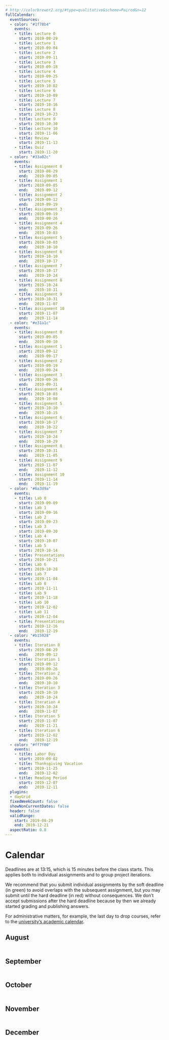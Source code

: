 ```yaml
---
# http://colorbrewer2.org/#type=qualitative&scheme=Paired&n=12
fullCalendar:
  eventSources:
  - color: "#1f78b4"
    events:
    - title: Lecture 0
      start: 2019-08-29
    - title: Lecture 1
      start: 2019-09-04
    - title: Lecture 2
      start: 2019-09-11
    - title: Lecture 3
      start: 2019-09-18
    - title: Lecture 4
      start: 2019-09-25
    - title: Lecture 5
      start: 2019-10-02
    - title: Lecture 6
      start: 2019-10-09
    - title: Lecture 7
      start: 2019-10-16
    - title: Lecture 8
      start: 2019-10-23
    - title: Lecture 9
      start: 2019-10-30
    - title: Lecture 10
      start: 2019-11-06
    - title: Review
      start: 2019-11-13
    - title: Quiz
      start: 2019-11-20
  - color: "#33a02c"
    events:
    - title: Assignment 0
      start: 2019-08-29
      end:   2019-09-05
    - title: Assignment 1
      start: 2019-09-05
      end:   2019-09-12
    - title: Assignment 2
      start: 2019-09-12
      end:   2019-09-19
    - title: Assignment 3
      start: 2019-09-19
      end:   2019-09-26
    - title: Assignment 4
      start: 2019-09-26
      end:   2019-10-03
    - title: Assignment 5
      start: 2019-10-03
      end:   2019-10-10
    - title: Assignment 6
      start: 2019-10-10
      end:   2019-10-17
    - title: Assignment 7
      start: 2019-10-17
      end:   2019-10-24
    - title: Assignment 8
      start: 2019-10-24
      end:   2019-10-31
    - title: Assignment 9
      start: 2019-10-31
      end:   2019-11-07
    - title: Assignment 10
      start: 2019-11-07
      end:   2019-11-14
  - color: "#e31a1c"
    events:
    - title: Assignment 0
      start: 2019-09-05
      end:   2019-09-10
    - title: Assignment 1
      start: 2019-09-12
      end:   2019-09-17
    - title: Assignment 2
      start: 2019-09-19
      end:   2019-09-24
    - title: Assignment 3
      start: 2019-09-26
      end:   2019-09-31
    - title: Assignment 4
      start: 2019-10-03
      end:   2019-10-08
    - title: Assignment 5
      start: 2019-10-10
      end:   2019-10-15
    - title: Assignment 6
      start: 2019-10-17
      end:   2019-10-22
    - title: Assignment 7
      start: 2019-10-24
      end:   2019-10-29
    - title: Assignment 8
      start: 2019-10-31
      end:   2019-11-05
    - title: Assignment 9
      start: 2019-11-07
      end:   2019-11-12
    - title: Assignment 10
      start: 2019-11-14
      end:   2019-11-19
  - color: "#6a3d9a"
    events:
    - title: Lab 0
      start: 2019-09-09
    - title: Lab 1
      start: 2019-09-16
    - title: Lab 2
      start: 2019-09-23
    - title: Lab 3
      start: 2019-09-30
    - title: Lab 4
      start: 2019-10-07
    - title: Lab 5
      start: 2019-10-14
    - title: Presentations
      start: 2019-10-21
    - title: Lab 6
      start: 2019-10-28
    - title: Lab 7
      start: 2019-11-04
    - title: Lab 8
      start: 2019-11-11
    - title: Lab 9
      start: 2019-11-18
    - title: Lab 10
      start: 2019-12-02
    - title: Lab 11
      start: 2019-12-04
    - title: Presentations
      start: 2019-12-16
      end:   2019-12-19
  - color: "#b15928"
    events:
    - title: Iteration 0
      start: 2019-08-29
      end:   2019-09-12
    - title: Iteration 1
      start: 2019-09-12
      end:   2019-09-26
    - title: Iteration 2
      start: 2019-09-26
      end:   2019-10-10
    - title: Iteration 3
      start: 2019-10-10
      end:   2019-10-24
    - title: Iteration 4
      start: 2019-10-24
      end:   2019-11-07
    - title: Iteration 5
      start: 2019-11-07
      end:   2019-11-21
    - title: Iteration 6
      start: 2019-12-02
      end:   2019-12-19
  - color: "#ff7f00"
    events:
    - title: Labor Day
      start: 2019-09-02
    - title: Thanksgiving Vacation
      start: 2019-11-25
      end:   2019-12-02
    - title: Reading Period
      start: 2019-12-07
      end:   2019-12-11
  plugins:
  - dayGrid
  fixedWeekCount: false
  showNonCurrentDates: false
  header: false
  validRange:
    start: 2019-08-29
    end: 2019-12-21
  aspectRatio: 0.8
---
```


Calendar
========

Deadlines are at 13:15, which is 15 minutes before the class starts. This applies both to individual assignments and to group project iterations.

We recommend that you submit individual assignments by the soft deadline (in green) to avoid overlaps with the subsequent assignment, but you may submit until the hard deadline (in red) without consequences. We don’t accept submissions after the hard deadline because by then we already started grading and publishing answers.

For administrative matters, for example, the last day to drop courses, refer to the [university’s academic calendar](https://studentaffairs.jhu.edu/registrar/wp-content/uploads/sites/23/2017/03/FINAL.academic-calendar-2019-2020.REVISED_4.29.2019.pdf).

August
------

<div data-calendar="2019-08-01"></div>

September
---------

<div data-calendar="2019-09-01"></div>

October
-------

<div data-calendar="2019-10-01"></div>

November
--------

<div data-calendar="2019-11-01"></div>

December
--------

<div data-calendar="2019-12-01"></div>

<script src="fullcalendar-4.2.0/packages/core/main.min.js"></script>
<script src="fullcalendar-4.2.0/packages/daygrid/main.min.js"></script>
<link rel="stylesheet" type="text/css" href="fullcalendar-4.2.0/packages/core/main.min.css">
<link rel="stylesheet" type="text/css" href="fullcalendar-4.2.0/packages/daygrid/main.min.css">
<script>
document.querySelectorAll("[data-calendar]").forEach(element => {
  new FullCalendar.Calendar(element, {
    ...{{ page.fullCalendar | jsonify }},
    defaultDate: element.dataset.calendar
  }).render();
});
</script>
<style>
  [data-calendar] {
    border-radius: 3px;
    overflow: hidden;
    margin-bottom: 2rem;
  }
</style>

